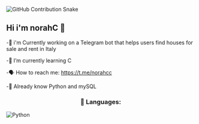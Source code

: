 ![GitHub Contribution Snake](https://github.com/norahx666/norahx666/blob/output/contribution-snake-dark.svg)

## Hi i'm norahC 👋

-🔭 i'm Currently working on a Telegram bot that helps users find houses for sale and rent in Italy

-🌱 I’m currently learning C

-🗣️ How to reach me: https://t.me/norahcc

-🧠 Already know Python and mySQL

<h3 align="center">🚀 Languages: </h3>

  ![Python](https://img.shields.io/badge/python-3670A0?style=for-the-badge&logo=python&logoColor=ffdd54)
 
  
<!--
**norahx666/norahx666** is a ✨ _special_ ✨ repository because its `README.md` (this file) appears on your GitHub profile.

Here are some ideas to get you started:



